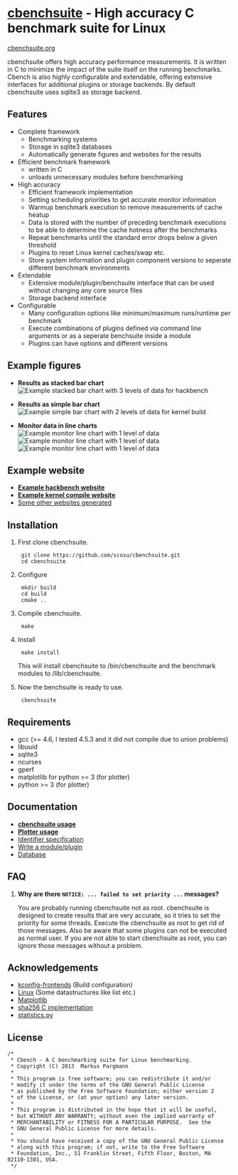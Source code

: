 [cbenchsuite](http://cbenchsuite.org) - High accuracy C benchmark suite for Linux
=================================================

[cbenchsuite.org](http://cbenchsuite.org)

cbenchsuite offers high accuracy performance measurements. It is written in C to
minimize the impact of the suite itself on the running benchmarks. Cbench is
also highly configurable and extendable, offering extensive interfaces for
additional plugins or storage backends. By default cbenchsuite uses sqlite3 as
storage backend.

Features
--------

- Complete framework
	- Benchmarking systems
	- Storage in sqlite3 databases
	- Automatically generate figures and websites for the results
- Efficient benchmark framework
	- written in C
	- unloads unnecessary modules before benchmarking
- High accuracy
	- Efficient framework implementation
	- Setting scheduling priorities to get accurate monitor information
	- Warmup benchmark execution to remove measurements of cache heatup
	- Data is stored with the number of preceding benchmark executions to
	  be able to determine the cache hotness after the benchmarks
	- Repeat benchmarks until the standard error drops below a given
	  threshold
	- Plugins to reset Linux kernel caches/swap etc.
	- Store system information and plugin component versions to seperate
	  different benchmark environments
- Extendable
	- Extensive module/plugin/benchsuite interface that can be used without changing any core source files
	- Storage backend interface
- Configurable
	- Many configuration options like minimum/maximum runs/runtime per
	  benchmark
	- Execute combinations of plugins defined via command line arguments or
	  as a seperate benchsuite inside a module
	- Plugins can have options and different versions


Example figures
---------------

- **Results as stacked bar chart**
	![Example stacked bar chart with 3 levels of data for hackbench](http://allfex.org/files/cbenchsuite/0.1/results/20130403_kernel_comparison/cooldown.sleep__cpusched.latency-monitor__linux_perf.hackbench__sysctl.drop-caches__sysctl.monitor-meminfo__sysctl.monitor-schedstat__sysctl.monitor-stat__sysctl.swap-reset/linux_perf.hackbench.svg)

- **Results as simple bar chart**
	![Example simple bar chart with 2 levels of data for kernel build](http://allfex.org/files/cbenchsuite/0.1/results/20130403_kernel_comparison/cooldown.sleep__cpusched.latency-monitor__kernel.compile__sysctl.drop-caches__sysctl.monitor-meminfo__sysctl.monitor-schedstat__sysctl.monitor-stat__sysctl.swap-reset/kernel.compile.svg)

- **Monitor data in line charts**
	![Example monitor line chart with 1 level of data](http://allfex.org/files/cbenchsuite/0.1/results/20130403_kernel_comparison/cooldown.sleep__cpusched.latency-monitor__kernel.compile__sysctl.drop-caches__sysctl.monitor-meminfo__sysctl.monitor-schedstat__sysctl.monitor-stat__sysctl.swap-reset/sysctl.monitor-meminfo/data__Cached/kernel.compile_Threads__4.svg)
	![Example monitor line chart with 1 level of data](http://allfex.org/files/cbenchsuite/0.1/results/20130403_kernel_comparison/cooldown.sleep__cpusched.latency-monitor__kernel.compile__sysctl.drop-caches__sysctl.monitor-meminfo__sysctl.monitor-schedstat__sysctl.monitor-stat__sysctl.swap-reset/sysctl.monitor-meminfo/data__Committed_AS/kernel.compile_Threads__2.svg)
	![Example monitor line chart with 1 level of data](http://allfex.org/files/cbenchsuite/0.1/results/20130403_kernel_comparison/cooldown.sleep__cpusched.latency-monitor__kernel.compile__sysctl.drop-caches__sysctl.monitor-meminfo__sysctl.monitor-schedstat__sysctl.monitor-stat__sysctl.swap-reset/sysctl.monitor-schedstat/data__schedule_calls/kernel.compile_Threads__2.svg)

Example website
---------------

- **[Example hackbench website](http://allfex.org/files/cbenchsuite/0.1/results/20130403_kernel_comparison/cooldown.sleep__cpusched.latency-monitor__linux_perf.hackbench__sysctl.drop-caches__sysctl.monitor-meminfo__sysctl.monitor-schedstat__sysctl.monitor-stat__sysctl.swap-reset/)**
- **[Example kernel compile website](http://allfex.org/files/cbenchsuite/0.1/results/20130403_kernel_comparison/cooldown.sleep__cpusched.latency-monitor__kernel.compile__sysctl.drop-caches__sysctl.monitor-meminfo__sysctl.monitor-schedstat__sysctl.monitor-stat__sysctl.swap-reset/)**
- [Some other websites generated](http://allfex.org/files/cbenchsuite/0.1/results/20130403_kernel_comparison/)

Installation
------------

1. First clone cbenchsuite.

		git clone https://github.com/scosu/cbenchsuite.git
		cd cbenchsuite

2. Configure

		mkdir build
		cd build
		cmake ..

3. Compile cbenchsuite.

		make
4. Install

		make install

	This will install cbenchsuite to <PREFIX>/bin/cbenchsuite and the
	benchmark modules to <PREFIX>/lib/cbenchsuite.

4. Now the benchsuite is ready to use.

		cbenchsuite

Requirements
------------
- gcc (>= 4.6, I tested 4.5.3 and it did not compile due to union problems)
- libuuid
- sqlite3
- ncurses
- gperf
- matplotlib for python >= 3 (for plotter)
- python >= 3 (for plotter)

Documentation
-------------

- **[cbenchsuite usage](doc/cbenchsuite.md)**
- **[Plotter usage](doc/plotter.md)**
- [Identifier specification](doc/identifier_specifications.md)
- [Write a module/plugin](doc/write_module_plugin.md)
- [Database](doc/database.md)

FAQ
---

1. **Why are there `NOTICE: ... failed to set priority ...` messages?**

	You are probably running cbenchsuite not as root. cbenchsuite is designed
	to create results that are very accurate, so it tries to set the priority
	for some threads. Execute the cbenchsuite as root to get rid of those
	messages. Also be aware that some plugins can not be executed as normal
	user. If you are not able to start cbenchsuite as root, you can ignore
	those messages without a problem.

Acknowledgements
----------------

- [kconfig-frontends](http://ymorin.is-a-geek.org/projects/kconfig-frontends) (Build configuration)
- [Linux](http://kernel.org) (Some datastructures like list etc.)
- [Matplotlib](http://matplotlib.org/)
- [sha256 C implementation](https://github.com/lentinj/u-boot/commit/b571afde0295b007a45055ee49f8822c753a5651)
- [statistics.py](https://github.com/nitsanw/javanetperf/blob/master/statistics.py)

License
-------
	/*
	 * Cbench - A C benchmarking suite for Linux benchmarking.
	 * Copyright (C) 2013  Markus Pargmann
	 *
	 * This program is free software; you can redistribute it and/or
	 * modify it under the terms of the GNU General Public License
	 * as published by the Free Software Foundation; either version 2
	 * of the License, or (at your option) any later version.
	 *
	 * This program is distributed in the hope that it will be useful,
	 * but WITHOUT ANY WARRANTY; without even the implied warranty of
	 * MERCHANTABILITY or FITNESS FOR A PARTICULAR PURPOSE.  See the
	 * GNU General Public License for more details.
	 *
	 * You should have received a copy of the GNU General Public License
	 * along with this program; if not, write to the Free Software
	 * Foundation, Inc., 51 Franklin Street, Fifth Floor, Boston, MA  02110-1301, USA.
	 */
